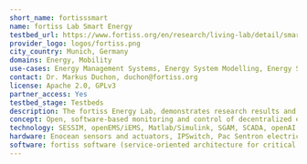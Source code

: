```yaml
---
short_name: fortisssmart
name: fortiss Lab Smart Energy
testbed_url: https://www.fortiss.org/en/research/living-lab/detail/smart-energy-living-lab
provider_logo: logos/fortiss.png
city_country: Munich, Germany
domains: Energy, Mobility
use-cases: Energy Management Systems, Energy System Modelling, Energy System Simulation and Optimization
contact: Dr. Markus Duchon, duchon@fortiss.org
license: Apache 2.0, GPLv3
partner_access: Yes
testbed_stage: Testbeds
description: The fortiss Energy Lab, demonstrates research results and challenges related to current and future developments in the field of energy systems. The available demonstrators deal with various application cases and show how real problems can be addressed with findings from science and research and allow them to be presented to a wide audience in an easy-to-understand and vivid way The demonstrators are continuously developed and adapted to current problems. With our lab environment we address existing challenges in the context of research and industrial projects or in the form of student and scientific work. In the fortiss Energy Lab, we work on topics such as the modeling of software systems, into the physical aspects. Here, we investigate opportunities and methods for designing and modeling complex systems as a basis for optimization, monitoring and control, in which the modeling of physical context and prognosis techniques from the area ML/KI are applied. Another focus area deals with evaluating system behaviors and optimizing energy systems. By using our co-simulation environment, hardware in the loop experiments can be conducted and the interactions and control mechanisms of cooperating systems can be analyzed and evaluated.
concept: Open, software-based monitoring and control of decentralized energy systems. Architectures, communication, and home automation protocols. Modelling and (co-)simulation of complex energy systems.
technology: SESSIM, openEMS/iEMS, Matlab/Simulink, SGAM, SCADA, openAI gym, OPC-UA, EnOcean, Modbus, MQTT
hardware: Enocean sensors and actuators, IPSwitch, Pac Sentron electricity meters, Smart electric thermal storage (PCM based), electricity storage (LiFEPO4), thin-layer photovoltaics, solar logger
software: fortiss software (service-oriented architecture for critical infrastructure monitoring, iEMS) or openEMS, Co-Simulation environment (SESSIM)
---
```

